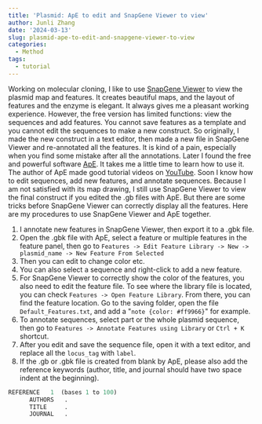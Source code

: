 ```yaml
---
title: 'Plasmid: ApE to edit and SnapGene Viewer to view'
author: Junli Zhang
date: '2024-03-13'
slug: plasmid-ape-to-edit-and-snapgene-viewer-to-view
categories:
  - Method
tags:
  - tutorial
---
```


Working on molecular cloning, I like to use [SnapGene Viewer](https://www.snapgene.com/snapgene-viewer) to view the plasmid map and features. It creates beautiful maps, and the layout of features and the enzyme is elegant. It always gives me a pleasant working experience. However, the free version has limited functions: view the sequences and add features. You cannot save features as a template and you cannot edit the sequences to make a new construct. So originally, I made the new construct in a text editor, then made a new file in SnapGene Viewer and re-annotated all the features. It is kind of a pain, especially when you find some mistake after all the annotations. Later I found the free and powerful software [ApE](https://jorgensen.biology.utah.edu/wayned/ape/). It takes me a little time to learn how to use it. The author of ApE made good tutorial videos on [YouTube](https://www.youtube.com/channel/UC_-pObWrnUZRhsO8YblX6gQ). Soon I know how to edit sequences, add new features, and annotate sequences. Because I am not satisfied with its map drawing, I still use SnapGene Viewer to view the final construct if you edited the .gb files with ApE. But there are some tricks before SnapGene Viewer can correctly display all the features. Here are my procedures to use SnapGene Viewer and ApE together.

1. I annotate new features in SnapGene Viewer, then export it to a .gbk file.
1. Open the .gbk file with ApE, select a feature or multiple features in the feature panel, then go to `Features -> Edit Feature Library -> New -> plasmid_name -> New Feature From Selected`
1. Then you can edit to change color etc.
1. You can also select a sequence and right-click to add a new feature.
1. For SnapGene Viewer to correctly show the color of the features, you also need to edit the feature file. To see where the library file is located, you can check `Features -> Open Feature Library`. From there, you can find the feature location. Go to the saving folder, open the file `Default_Features.txt`, and add a "`note {color: #ff9966}`" for example.
1. To annotate sequences, select part or the whole plasmid sequence, then go to `Features -> Annotate Features using Library` or `Ctrl + K` shortcut.
1. After you edit and save the sequence file, open it with a text editor, and replace all the `locus_tag` with `label`.
1. If the .gb or .gbk file is created from blank by ApE, please also add the reference keywords (author, title, and journal should have two space indent at the beginning).  


```perl
REFERENCE   1  (bases 1 to 100)
      AUTHORS   .
      TITLE     .
      JOURNAL   .
```

